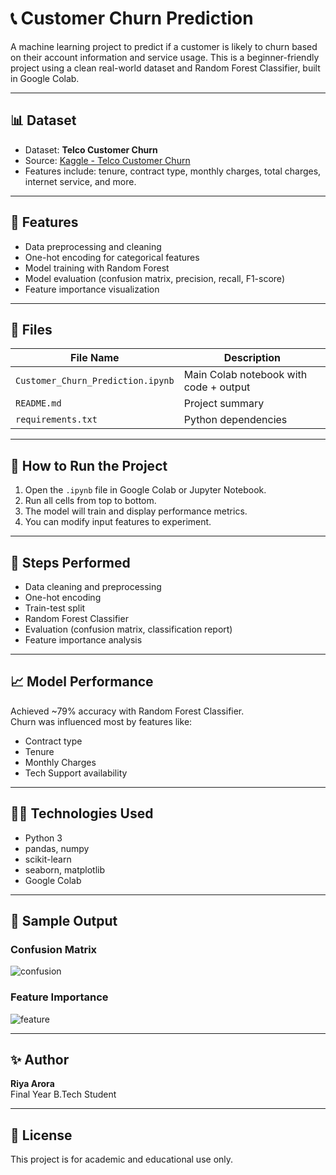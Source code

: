 # 📞 Customer Churn Prediction

A machine learning project to predict if a customer is likely to churn based on their account information and service usage. This is a beginner-friendly project using a clean real-world dataset and Random Forest Classifier, built in Google Colab.

---

## 📊 Dataset

- Dataset: **Telco Customer Churn**
- Source: [Kaggle - Telco Customer Churn](https://www.kaggle.com/datasets/blastchar/telco-customer-churn)
- Features include: tenure, contract type, monthly charges, total charges, internet service, and more.

---

## 🚀 Features

- Data preprocessing and cleaning
- One-hot encoding for categorical features
- Model training with Random Forest
- Model evaluation (confusion matrix, precision, recall, F1-score)
- Feature importance visualization

---

## 📁 Files

| File Name                         | Description                                |
|----------------------------------|--------------------------------------------|
| `Customer_Churn_Prediction.ipynb` | Main Colab notebook with code + output     |
| `README.md`                      | Project summary                             |
| `requirements.txt`               | Python dependencies                         |

---

## 🧠 How to Run the Project

1. Open the `.ipynb` file in Google Colab or Jupyter Notebook.
2. Run all cells from top to bottom.
3. The model will train and display performance metrics.
4. You can modify input features to experiment.

---

## 🚀 Steps Performed
- Data cleaning and preprocessing
- One-hot encoding
- Train-test split
- Random Forest Classifier
- Evaluation (confusion matrix, classification report)
- Feature importance analysis

---

## 📈 Model Performance

Achieved ~79% accuracy with Random Forest Classifier.  
Churn was influenced most by features like:
- Contract type
- Tenure
- Monthly Charges
- Tech Support availability

---

## 🧑‍💻 Technologies Used

- Python 3
- pandas, numpy
- scikit-learn
- seaborn, matplotlib
- Google Colab

---
## 📸 Sample Output

### Confusion Matrix
![confusion]("images/confusion_matrix.png")

### Feature Importance
![feature]("images/feature_importance.png")

---

## ✨ Author

**Riya Arora**  
Final Year B.Tech Student  

---

## 📌 License

This project is for academic and educational use only.

